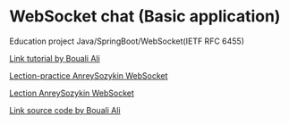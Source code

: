 # WebSocket chat (Basic application)

Education project Java/SpringBoot/WebSocket(IETF RFC 6455)

[Link tutorial by Bouali Ali](https://www.youtube.com/watch?v=7T-HnTE6v64)

[Lection-practice AnreySozykin WebSocket](https://www.youtube.com/watch?v=hA7fjYsuREc)

[Lection AnreySozykin WebSocket](https://www.youtube.com/watch?v=TxVriqBkqbM)

[Link source code by Bouali Ali](https://www.youtube.com/redirect?event=video_description&redir_token=QUFFLUhqbF94WFludnRJaERja1NyODFRSVlsZEc4VmZhZ3xBQ3Jtc0tuRDhWOWdlSWZNUlE4Wm1ZUkZxRjhjWGxpdnN1SzgxUndFZVlaeVRNeVoyT2VSNUxIelJ3R2dCWG41ZUtKNUpRRUd6bVZmUmg3TkE2eTNXRGxvdC1kcE14Y2RIUW1JOTU1UmNQbEQyMFNKallTWkZNOA&q=https%3A%2F%2Fgithub.com%2Fali-bouali%2Fone-to-one-chat-spring-boot-web-socket&v=7T-HnTE6v64)
